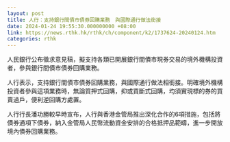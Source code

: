 ```yaml
---
layout: post
title: 人行：支持銀行間債市債券回購業務　與國際通行做法銜接
date: 2024-01-24 19:55:30.000000000 +08:00
link: https://news.rthk.hk/rthk/ch/component/k2/1737624-20240124.htm
categories: rthk
---
```


人民銀行公布徵求意見稿，擬支持各類已開展銀行間債市現券交易的境外機構投資者，參與銀行間債市債券回購業務。

人行表示，支持銀行間債市債券回購業務，與國際通行做法相銜接。明確境外機構投資者參與這項業務時，無論質押式回購，抑或買斷式回購，均須實現標的券的買賣過戶，便利逆回購方處置。

人行行長潘功勝較早時宣布，人行與香港金管局推出深化合作的6項措施，包括將債券通項下債券，納入金管局人民幣流動資金安排的合格抵押品範疇，進一步開放境內債券回購業務。
